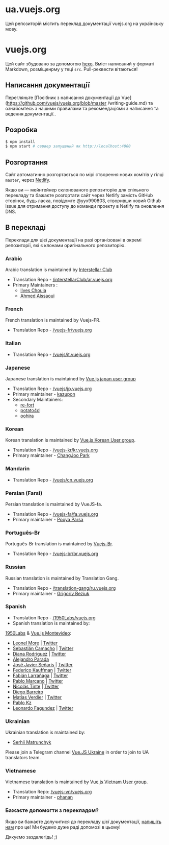 # ua.vuejs.org
Цей репозиторій містить переклад документації vuejs.org на українську мову.

# vuejs.org

Цей сайт збудовано за допомогою [hexo](http://hexo.io/). Вміст написаний у форматі Markdown, розміщенрму у теці `src`. Pull-реквести вітаються!

## Написання документації

Перегляньте [Посібник з написання документації до Vue](https://github.com/vuejs/vuejs.org/blob/master
/writing-guide.md) та ознайомтесь з нашими правилами та рекомендаціями з написання та ведення документації..

## Розробка

``` bash
$ npm install
$ npm start # сервер запущений як http://localhost:4000
```

## Розгортання

Сайт автоматично розгортається по мірі створення нових комітів у гілці `master`, через [Netlify](https://www.netlify.com/).

Якщо ви — мейнтейнер склонованого репозиторію для спільного перекладу та бажаєте розгортати сайт через Netlify замість GitHub сторінок, будь ласка, повідомте @yyx990803, створивши новий Github issue для отримання доступу до команди проекту в Netlify та оновлення DNS.

## В перекладі

Переклади для цієї документації на разі організовані в окремі репозиторії, які є клонами оригінального репозиторію.

### Arabic

Arabic translation is maintained by [Interstellar Club](https://github.com/InterstellarClub)

* Translation Repo - [/interstellarClub/ar.vuejs.org](https://github.com/interstellarClub/ar.vuejs.org)
* Primary Maintainers :
    * [Ilyes Chouia](https://github.com/celyes)
    * [Ahmed Aissaoui](https://github.com/Aissaoui-Ahmed)

### French

French translation is maintained by Vuejs-FR.
* Translation Repo - [/vuejs-fr/vuejs.org](https://github.com/vuejs-fr/vuejs.org)

### Italian

* Translation Repo - [/vuejs/it.vuejs.org](https://github.com/vuejs/it.vuejs.org)

### Japanese

Japanese translation is maintained by [Vue.js japan user group](https://github.com/vuejs-jp)

* Translation Repo - [/vuejs/jp.vuejs.org](https://github.com/vuejs/jp.vuejs.org)
* Primary maintainer - [kazupon](https://github.com/kazupon)
* Secondary Maintainers:
    * [re-fort](https://github.com/re-fort)
    * [potato4d](https://github.com/potato4d)
    * [oohira](https://github.com/oohira)

### Korean

Korean translation is maintained by [Vue.js Korean User group](https://github.com/vuejs-kr).

* Translation Repo - [/vuejs-kr/kr.vuejs.org](https://github.com/vuejs-kr/kr.vuejs.org)
* Primary maintainer - [ChangJoo Park](https://github.com/ChangJoo-Park)

### Mandarin

* Translation Repo - [/vuejs/cn.vuejs.org](https://github.com/vuejs/cn.vuejs.org)

### Persian (Farsi)

Persian translation is maintained by VueJS-fa.

* Translation Repo - [/vuejs-fa/fa.vuejs.org](https://github.com/vuejs-fa/fa.vuejs.org)
* Primary maintainer - [Pooya Parsa](https://github.com/pi0)

### Português-Br

Português-Br translation is maintained by [Vuejs-Br](https://github.com/vuejs-br).

* Translation Repo - [/vuejs-br/br.vuejs.org](https://github.com/vuejs-br/br.vuejs.org)

### Russian

Russian translation is maintained by Translation Gang.

* Translation Repo - [/translation-gang/ru.vuejs.org](https://github.com/translation-gang/ru.vuejs.org)
* Primary maintainer - [Grigoriy Beziuk](https://gbezyuk.github.io)

### Spanish

* Translation Repo - [/1950Labs/vuejs.org](https://github.com/1950Labs/vuejs.org)
* Spanish translation is maintained by:

[1950Labs](https://1950labs.com) & [Vue.js Montevideo](https://www.meetup.com/Montevideo-Vue-JS-Meetup/):

- [Leonel More](https://github.com/leonelmore) | [Twitter](https://twitter.com/leonelmore)
- [Sebastián Camacho](https://github.com/sxcamacho) | [Twitter](https://twitter.com/sxcamacho)
- [Diana Rodríguez](https://github.com/alphacentauri82) | [Twitter](https://twitter.com/cotufa82)
- [Alejandro Parada](https://github.com/alejandro8605)
- [José Javier Señaris](https://github.com/pepesenaris) | [Twitter](https://twitter.com/pepesenaris)
- [Federico Kauffman](https://github.com/fedekau) | [Twitter](https://twitter.com/fedekauffman)
- [Fabián Larrañaga](https://github.com/FLarra) | [Twitter](https://twitter.com/FLarraa)
- [Pablo Marcano](https://github.com/Pablosky12) | [Twitter](https://twitter.com/stiv_ml)
- [Nicolás Tinte](https://github.com/Tintef) | [Twitter](https://twitter.com/NicoTinte)
- [Diego Barreiro](https://github.com/faliure)
- [Matías Verdier](https://github.com/MatiasVerdier) | [Twitter](https://twitter.com/matiasvj)
- [Pablo Kz](https://github.com/pabloKz)
- [Leonardo Fagundez](https://github.com/lfgdzdev) | [Twitter](https://twitter.com/Lfgdz)

### Ukrainian

Ukrainian translation is maintained by:
- [Serhii Matrunchyk](https://github.com/matruncyk)

Please join a Telegram channel [Vue.JS Ukraine](https://t.me/vuejs_ukraine) in order to join to UA translators team.

### Vietnamese

Vietnamese translation is maintained by [Vue.js Vietnam User group](https://github.com/vuejs-vn/).

* Translation Repo: [/vuejs-vn/vuejs.org](https://github.com/vuejs-vn/vuejs.org)
* Primary maintainer - [phanan](https://github.com/phanan)

### Бажаєте допомогти з перекладом?

Якщо ви бажаєте долучитися до перекладу цієї документації, [напишіть нам](https://github.com/matrunchyk/ua.vuejs.org/issues) про це! Ми будемо дуже раді допомозі в цьому!

Дякуємо заздалегідь! ;)
